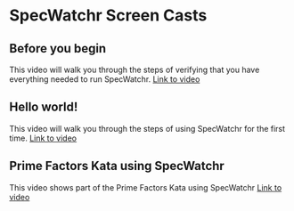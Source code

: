 SpecWatchr Screen Casts
=======================

Before you begin
-----------------------
This video will walk you through the steps of verifying that you have everything needed to run SpecWatchr.
[Link to video](http://www.screencast.com/users/Aikr473/folders/Default/media/582b1302-621f-4a93-8725-3fd6ec3c36c2)

Hello world!
-----------------------
This video will walk you through the steps of using SpecWatchr for the first time.
[Link to video](http://www.screencast.com/users/Aikr473/folders/Default/media/98459882-5130-4e9d-9c3f-239d06418369)

Prime Factors Kata using SpecWatchr
-----------------------
This video shows part of the Prime Factors Kata using SpecWatchr
[Link to video](http://www.screencast.com/users/Aikr473/folders/Default/media/b0b02e91-a4c5-456b-9702-24f0cb600013)




